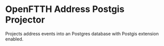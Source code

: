 # OpenFTTH Address Postgis Projector

Projects address events into an Postgres database with Postgis extension enabled.
